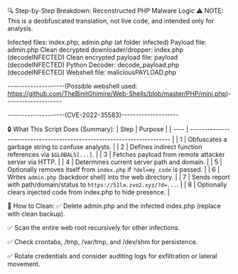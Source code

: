 🔍 Step-by-Step Breakdown: Reconstructed PHP Malware Logic
⚠️ NOTE: This is a deobfuscated translation, not live code, and intended only for analysis.

Infected files: index.php, admin.php (at folder infected)
Payload file: admin.php
Clean decrypted downloader/dropper: index.php (decodeINFECTED)
Clean encrypted payload file: payload (decodeINFECTED)
Python Decoder: decode_payload.php (decodeINFECTED)
Webshell file: maliciousPAYLOAD.php 

--------------------(Possible webshell used: https://github.com/TheBinitGhimire/Web-Shells/blob/master/PHP/mini.php)--------------------


--------------------(CVE-2022-35583)--------------------


🔒 What This Script Does (Summary):
| Step | Purpose                                                                 |
| ---- | ----------------------------------------------------------------------- |
| 1    | Obfuscates a garbage string to confuse analysts.                        |
| 2    | Defines indirect function references via `$GLOBALS[...]`.               |
| 3    | Fetches payload from remote attacker server via HTTP.                   |
| 4    | Determines current server path and domain.                              |
| 5    | Optionally removes itself from `index.php` if `?del=my_code` is passed. |
| 6    | Writes `admin.php` (backdoor shell) into the web directory.             |
| 7    | Sends report with path/domain/status to `https://51la.zvo2.xyz/?d=...`. |
| 8    | Optionally clears injected code from index.php to hide presence.        |


🧼 How to Clean:
✅ Delete admin.php and the infected index.php (replace with clean backup).

✅ Scan the entire web root recursively for other infections.

✅ Check crontabs, /tmp, /var/tmp, and /dev/shm for persistence.

✅ Rotate credentials and consider auditing logs for exfiltration or lateral movement.

